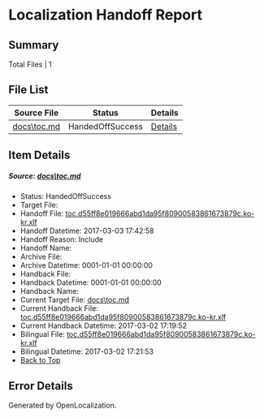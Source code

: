 # <a name='report-top'></a> Localization Handoff Report

## Summary
 Total Files | 1

## File List
 Source File | Status | Details 
 ----------- | ------ | ------- 
 [docs\toc.md](https://github.com/dotnet/docs/blob/620c6574efadfe0040767eb14f2b23b2b23a0798/docs/toc.md) | HandedOffSuccess | [Details](#b0a665ee489f7eeef57295d233fc7565b93d74793479)

## Item Details
##### <a name='b0a665ee489f7eeef57295d233fc7565b93d74793479'></a> Source: [docs\toc.md](https://github.com/dotnet/docs/blob/620c6574efadfe0040767eb14f2b23b2b23a0798/docs/toc.md)
* Status: HandedOffSuccess
* Target File: 
* Handoff File: [toc.d55ff8e019666abd1da95f80900583861673879c.ko-kr.xlf](https://github.com/dotnet/docs.handoff/blob/3ca68902d2f360cb9880f4469069de9df8f2cba2/ol-handoff/dotnet/docs.ko-kr/master/dotnet-core/toc.d55ff8e019666abd1da95f80900583861673879c.ko-kr.xlf)
* Handoff Datetime: 2017-03-03 17:42:58
* Handoff Reason: Include
* Handoff Name: 
* Archive File: 
* Archive Datetime: 0001-01-01 00:00:00
* Handback File: 
* Handback Datetime: 0001-01-01 00:00:00
* Handback Name: 
* Current Target File: [docs\toc.md](https://github.com/dotnet/docs.ko-kr/blob/0231caf1d4b6413394fcf10f6b6673281b51a5cc/docs/toc.md)
* Current Handback File: [toc.d55ff8e019666abd1da95f80900583861673879c.ko-kr.xlf](https://github.com/dotnet/docs.handback/blob/387c83ce132aa45510bd91a4d1d8cfd016b835de/ol-handback/dotnet/docs.ko-kr/master/dotnet-core/toc.d55ff8e019666abd1da95f80900583861673879c.ko-kr.xlf)
* Current Handback Datetime: 2017-03-02 17:19:52
* Bilingual File: [toc.d55ff8e019666abd1da95f80900583861673879c.ko-kr.xlf](https://github.com/dotnet/docs.handback/blob/387c83ce132aa45510bd91a4d1d8cfd016b835de/ol-handback/dotnet/docs.ko-kr/master/dotnet-core/toc.d55ff8e019666abd1da95f80900583861673879c.ko-kr.xlf)
* Bilingual Datetime: 2017-03-02 17:21:53
* [Back to Top](#report-top)


## Error Details

Generated by OpenLocalization.
